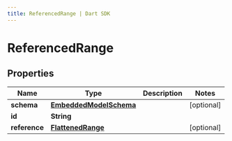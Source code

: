 ```yaml
---
title: ReferencedRange | Dart SDK
---
```


# ReferencedRange

## Properties
Name | Type | Description | Notes
------------ | ------------- | ------------- | -------------
**schema** | [**EmbeddedModelSchema**](EmbeddedModelSchema) |  | [optional] 
**id** | **String** |  | 
**reference** | [**FlattenedRange**](FlattenedRange) |  | [optional] 


